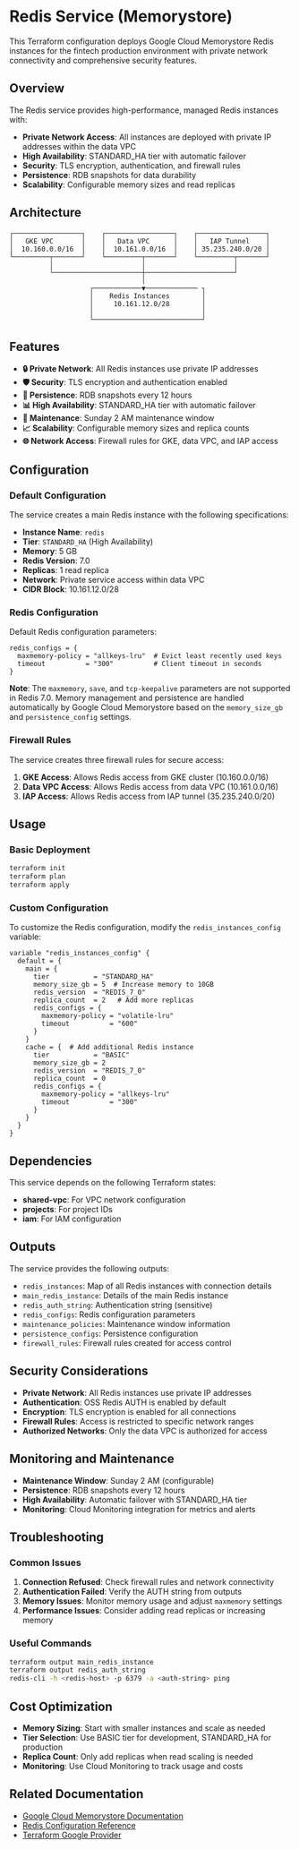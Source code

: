 # Redis Service (Memorystore)

This Terraform configuration deploys Google Cloud Memorystore Redis instances for the fintech production environment with private network connectivity and comprehensive security features.

## Overview

The Redis service provides high-performance, managed Redis instances with:

- **Private Network Access**: All instances are deployed with private IP addresses within the data VPC
- **High Availability**: STANDARD_HA tier with automatic failover
- **Security**: TLS encryption, authentication, and firewall rules
- **Persistence**: RDB snapshots for data durability
- **Scalability**: Configurable memory sizes and read replicas

## Architecture

```
┌─────────────────┐    ┌─────────────────┐    ┌─────────────────┐
│   GKE VPC       │    │   Data VPC      │    │   IAP Tunnel    │
│  10.160.0.0/16  │    │  10.161.0.0/16  │    │ 35.235.240.0/20 │
└─────────┬───────┘    └─────────┬───────┘    └─────────┬───────┘
          │                      │                      │
          └──────────────────────┼──────────────────────┘
                                 │
                    ┌────────────▼───────────── ┐
                    │    Redis Instances        │
                    │     10.161.12.0/28        │
                    │                           │
                    └───────────────────────────┘
```

## Features

- **🔒 Private Network**: All Redis instances use private IP addresses
- **🛡️ Security**: TLS encryption and authentication enabled
- **💾 Persistence**: RDB snapshots every 12 hours
- **📊 High Availability**: STANDARD_HA tier with automatic failover
- **🔧 Maintenance**: Sunday 2 AM maintenance window
- **📈 Scalability**: Configurable memory sizes and replica counts
- **🌐 Network Access**: Firewall rules for GKE, data VPC, and IAP access

## Configuration

### Default Configuration

The service creates a main Redis instance with the following specifications:

- **Instance Name**: `redis`
- **Tier**: `STANDARD_HA` (High Availability)
- **Memory**: 5 GB
- **Redis Version**: 7.0
- **Replicas**: 1 read replica
- **Network**: Private service access within data VPC
- **CIDR Block**: 10.161.12.0/28

### Redis Configuration

Default Redis configuration parameters:

```hcl
redis_configs = {
  maxmemory-policy = "allkeys-lru"  # Evict least recently used keys
  timeout          = "300"          # Client timeout in seconds
}
```

**Note**: The `maxmemory`, `save`, and `tcp-keepalive` parameters are not supported in Redis 7.0. Memory management and persistence are handled automatically by Google Cloud Memorystore based on the `memory_size_gb` and `persistence_config` settings.

### Firewall Rules

The service creates three firewall rules for secure access:

1. **GKE Access**: Allows Redis access from GKE cluster (10.160.0.0/16)
2. **Data VPC Access**: Allows Redis access from data VPC (10.161.0.0/16)
3. **IAP Access**: Allows Redis access from IAP tunnel (35.235.240.0/20)

## Usage

### Basic Deployment

```bash
terraform init
terraform plan
terraform apply
```

### Custom Configuration

To customize the Redis configuration, modify the `redis_instances_config` variable:

```hcl
variable "redis_instances_config" {
  default = {
    main = {
      tier           = "STANDARD_HA"
      memory_size_gb = 5  # Increase memory to 10GB
      redis_version  = "REDIS_7_0"
      replica_count  = 2   # Add more replicas
      redis_configs = {
        maxmemory-policy = "volatile-lru"
        timeout          = "600"
      }
    }
    cache = {  # Add additional Redis instance
      tier           = "BASIC"
      memory_size_gb = 2
      redis_version  = "REDIS_7_0"
      replica_count  = 0
      redis_configs = {
        maxmemory-policy = "allkeys-lru"
        timeout          = "300"
      }
    }
  }
}
```

## Dependencies

This service depends on the following Terraform states:

- **shared-vpc**: For VPC network configuration
- **projects**: For project IDs
- **iam**: For IAM configuration

## Outputs

The service provides the following outputs:

- `redis_instances`: Map of all Redis instances with connection details
- `main_redis_instance`: Details of the main Redis instance
- `redis_auth_string`: Authentication string (sensitive)
- `redis_configs`: Redis configuration parameters
- `maintenance_policies`: Maintenance window information
- `persistence_configs`: Persistence configuration
- `firewall_rules`: Firewall rules created for access control

## Security Considerations

- **Private Network**: All Redis instances use private IP addresses
- **Authentication**: OSS Redis AUTH is enabled by default
- **Encryption**: TLS encryption is enabled for all connections
- **Firewall Rules**: Access is restricted to specific network ranges
- **Authorized Networks**: Only the data VPC is authorized for access

## Monitoring and Maintenance

- **Maintenance Window**: Sunday 2 AM (configurable)
- **Persistence**: RDB snapshots every 12 hours
- **High Availability**: Automatic failover with STANDARD_HA tier
- **Monitoring**: Cloud Monitoring integration for metrics and alerts

## Troubleshooting

### Common Issues

1. **Connection Refused**: Check firewall rules and network connectivity
2. **Authentication Failed**: Verify the AUTH string from outputs
3. **Memory Issues**: Monitor memory usage and adjust `maxmemory` settings
4. **Performance Issues**: Consider adding read replicas or increasing memory

### Useful Commands

```bash
terraform output main_redis_instance
terraform output redis_auth_string
redis-cli -h <redis-host> -p 6379 -a <auth-string> ping
```

## Cost Optimization

- **Memory Sizing**: Start with smaller instances and scale as needed
- **Tier Selection**: Use BASIC tier for development, STANDARD_HA for production
- **Replica Count**: Only add replicas when read scaling is needed
- **Monitoring**: Use Cloud Monitoring to track usage and costs

## Related Documentation

- [Google Cloud Memorystore Documentation](https://cloud.google.com/memorystore/docs/redis)
- [Redis Configuration Reference](https://redis.io/topics/config)
- [Terraform Google Provider](https://registry.terraform.io/providers/hashicorp/google/latest/docs) 